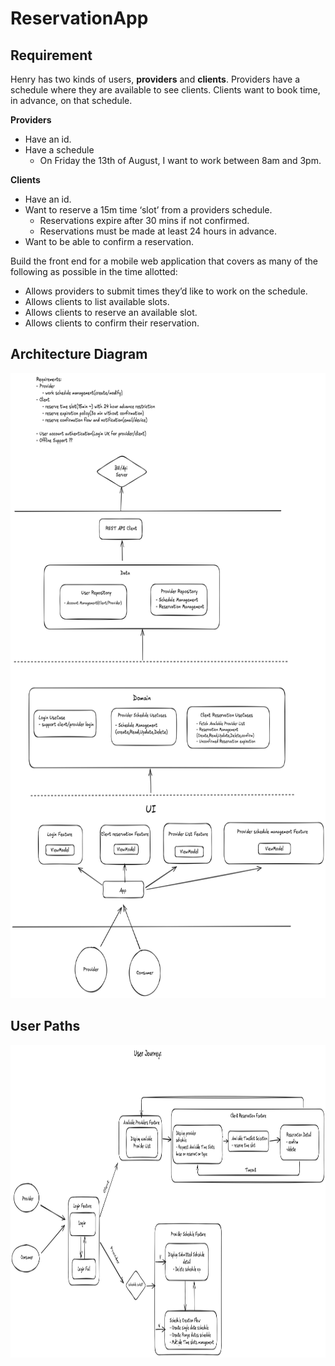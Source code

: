 # ReservationApp

## Requirement

Henry has two kinds of users, **providers** and **clients**. Providers have a schedule where they are available to see clients. Clients want to book time, in advance, on that schedule.

**Providers**

- Have an id.
- Have a schedule
    - On Friday the 13th of August, I want to work between 8am and 3pm.

**Clients**

- Have an id.
- Want to reserve a 15m time ‘slot’ from a providers schedule.
    - Reservations expire after 30 mins if not confirmed.
    - Reservations must be made at least 24 hours in advance.
- Want to be able to confirm a reservation.



Build the front end for a mobile web application that covers as many of the following as possible in the time allotted:

- Allows providers to submit times they’d like to work on the schedule.
- Allows clients to list available slots.
- Allows clients to reserve an available slot.
- Allows clients to confirm their reservation.

## Architecture Diagram

<img src="https://github.com/ChuliangYang/ReservationApp/blob/main/system-design.png" alt="Architecture Diagram" width="1200" height="1000"/>

## User Paths

<img src="https://github.com/ChuliangYang/ReservationApp/blob/main/user%20paths.png" alt="Screen" width="1200" height="500"/>

